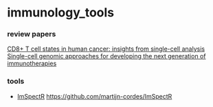 # immunology_tools

### review papers

[CD8+ T cell states in human cancer: insights from single-cell analysis](https://www.nature.com/articles/s41568-019-0235-4)
[Single-cell genomic approaches for developing the next generation of immunotherapies](https://www.nature.com/articles/s41591-019-0736-4)
### tools

* [ImSpectR](https://github.com/martijn-cordes/ImSpectR)  https://github.com/martijn-cordes/ImSpectR
